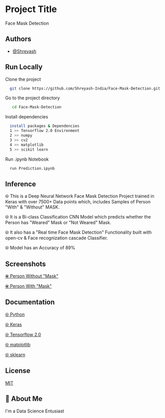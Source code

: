 
# Project Title
Face Mask Detection

## Authors

- [@Shreyash](https://github.com/Shreyash-India)


## Run Locally

Clone the project

```bash
  git clone https://github.com/Shreyash-India/Face-Mask-Detection.git
```

Go to the project directory

```bash
   cd Face-Mask-Detection
```

Install dependencies

```bash
  install packages & Dependencies
  1 >> Tensorflow 2.0 Environment
  2 >> numpy
  3 >> cv2
  4 >> matplotlib
  5 >> scikit learn
```

Run .ipynb Notebook

```bash
  run Prediction.ipynb
```


## Inference
&#10686; This is a Deep Neural Network Face Mask Detection Project trained in Keras with over 7500+ Data points which, includes Samples of Person "With" & "Without" MASK.
 
&#10686; It is a Bi-class Classification CNN Model which predicts whether the Person has "Weared" Mask or "Not Weared" Mask.

&#10686; It also has a "Real time Face Mask Detection" Functionality built with open-cv & Face recognization cascade Classifier.

&#10686; Model has an Accuracy of 89%
## Screenshots

[&#10687; Person Without "Mask"](https://drive.google.com/file/d/14sGQtxhn0bsm4Vw2q2wMEwQ8dGMW5U-5/view?usp=sharing)

[&#10687; Person With "Mask"](https://drive.google.com/file/d/1maLq1QFw0AUdAmduGxtpKG7d9E-zAqzc/view?usp=sharing)


## Documentation

[&#10686; Python](https://docs.python.org/3/)

[&#10686; Keras](https://keras.io/)

[&#10686; Tensorflow 2.0](https://www.tensorflow.org/guide/effective_tf2)

[&#10686; matplotlib](https://matplotlib.org/)

[&#10686; sklearn](https://scikit-learn.org/stable/)
## License

[MIT](https://choosealicense.com/licenses/mit/)


## 🚀 About Me
I'm a Data Science Entusiast

